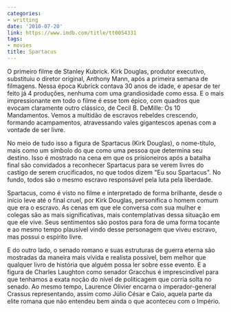 ```yaml
---
categories:
- writting
date: '2010-07-20'
link: https://www.imdb.com/title/tt0054331
tags:
- movies
title: Spartacus
---
```


O primeiro filme de Stanley Kubrick. Kirk Douglas, produtor executivo, substituiu o diretor original, Anthony Mann, após a primeira semana de filmagens. Nessa época Kubrick contava 30 anos de idade, e apesar de ter feito já 4 produções, nenhuma com uma grandiosidade como essa. E o mais impressionante em todo o filme é esse tom épico, com quadros que evocam claramente outro clássico, de Cecil B. DeMille: Os 10 Mandamentos. Vemos a multidão de escravos rebeldes crescendo, formando acampamentos, atravessando vales gigantescos apenas com a vontade de ser livre.

No meio de tudo isso a figura de Spartacus (Kirk Douglas), o nome-título, mais como um símbolo do que como uma pessoa que determina seu destino. Isso é mostrado na cena em que os prisioneiros após a batalha final são convidados a reconhecer Spartacus para se verem livres do castigo de serem crucificados, no que todos dizem "Eu sou Spartacus". No fundo, todos são o mesmo escravo responsável pela luta pela liberdade.

Spartacus, como é visto no filme e interpretado de forma brilhante, desde o início leve até o final cruel, por Kirk Douglas, personifica o homem comum que era o escravo. As cenas em que ele conversa com sua mulher e colegas são as mais significativas, mais contemplativas dessa situação em que ele vive. Seus sentimentos são postos para fora de uma forma tocante e ao mesmo tempo plausível vindo desse personagem que viveu escravo, mas possui o espírito livre.

E do outro lado, o senado romano e suas estruturas de guerra eterna são mostradas da maneira mais vívida e realista possível, bem melhor que qualquer livro de história que alguém possa ler sobre esse evento. E a figura de Charles Laughton como senador Gracchus é imprescindível para que tenhamos a exata noção do nível de politicagem que corria solta no senado. Ao mesmo tempo, Laurence Olivier encarna o imperador-general Crassus representando, assim como Júlio César e Caio, aquela parte da elite romana que não entendeu bem ainda o que aconteceu com o Império.